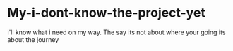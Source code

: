 # My-i-dont-know-the-project-yet
i'll know what i need on my way. The say its not about where your going its about the journey

